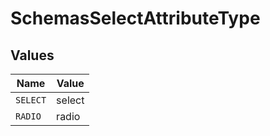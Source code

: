 # SchemasSelectAttributeType


## Values

| Name     | Value    |
| -------- | -------- |
| `SELECT` | select   |
| `RADIO`  | radio    |